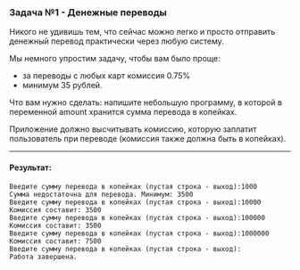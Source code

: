 ### Задача №1 - Денежные переводы
Никого не удивишь тем, что сейчас можно легко и просто отправить денежный перевод практически через любую систему.

Мы немного упростим задачу, чтобы вам было проще:
- за переводы с любых карт комиссия 0.75%
- минимум 35 рублей.

Что вам нужно сделать: напишите небольшую программу, в которой в переменной amount хранится сумма перевода в копейках.

Приложение должно высчитывать комиссию, которую заплатит пользователь при переводе (комиссия также должна быть в копейках).

---
#### Результат:
```shell
Введите сумму перевода в копейках (пустая строка - выход):1000
Сумма недостаточна для перевода. Минимум: 3500
Введите сумму перевода в копейках (пустая строка - выход):10000
Комиссия составит: 3500
Введите сумму перевода в копейках (пустая строка - выход):100000
Комиссия составит: 3500
Введите сумму перевода в копейках (пустая строка - выход):1000000
Комиссия составит: 7500
Введите сумму перевода в копейках (пустая строка - выход):
Работа завершена.
```